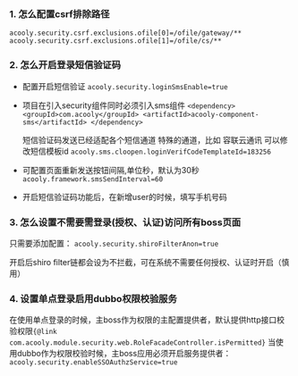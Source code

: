 ### 1. 怎么配置csrf排除路径

    acooly.security.csrf.exclusions.ofile[0]=/ofile/gateway/**
    acooly.security.csrf.exclusions.ofile[1]=/ofile/cs/**
    
### 2. 怎么开启登录短信验证码

* 配置开启短信验证
    `acooly.security.loginSmsEnable=true
    `
* 项目在引入security组件同时必须引入sms组件
    `<dependency>
          <groupId>com.acooly</groupId>
          <artifactId>acooly-component-sms</artifactId>
     </dependency>`
     
     短信验证码发送已经适配各个短信通道
     特殊的通道，比如 容联云通讯 可以修改短信模板id
     `acooly.sms.cloopen.loginVerifCodeTemplateId=183256
     `
* 可配置页面重新发送按钮间隔,单位秒，默认为30秒
     `acooly.framework.smsSendInterval=60
      `
* 开启短信验证码功能后，在新增user的时候，填写手机号码


### 3. 怎么设置不需要需登录(授权、认证)访问所有boss页面

只需要添加配置：
`acooly.security.shiroFilterAnon=true
`

开启后shiro filter链都会设为不拦截，可在系统不需要任何授权、认证时开启（慎用）

### 4. 设置单点登录启用dubbo权限校验服务

在使用单点登录的时候，主boss作为权限的主配置提供者，默认提供http接口校验权限`{@link com.acooly.module.security.web.RoleFacadeController.isPermitted}`
当使用dubbo作为权限校验时候，主boss应用必须开启服务提供者：
`acooly.security.enableSSOAuthzService=true
`